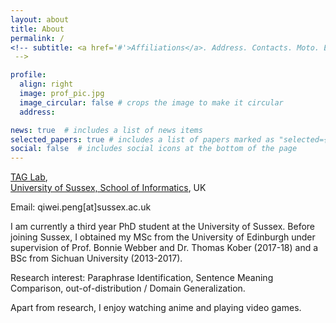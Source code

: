 ```yaml
---
layout: about
title: About
permalink: /
<!-- subtitle: <a href='#'>Affiliations</a>. Address. Contacts. Moto. Etc.
 -->

profile:
  align: right
  image: prof_pic.jpg
  image_circular: false # crops the image to make it circular
  address:

news: true  # includes a list of news items
selected_papers: true # includes a list of papers marked as "selected={true}"
social: false  # includes social icons at the bottom of the page
---
```

[TAG Lab](https://www.sussex.ac.uk/research/centres/ai-research-group/research/nlp),  
[University of Sussex, School of Informatics](https://www.sussex.ac.uk/), UK

Email: qiwei.peng[at]sussex.ac.uk


I am currently a third year PhD student at the University of Sussex. Before joining Sussex, I obtained my MSc from the University of Edinburgh under supervision of Prof. Bonnie Webber and Dr. Thomas Kober (2017-18) and a BSc from Sichuan University (2013-2017). 

Research interest: Paraphrase Identification, Sentence Meaning Comparison, out-of-distribution / Domain Generalization.

Apart from research, I enjoy watching anime and playing video games.





<!-- Write your biography here. Tell the world about yourself. Link to your favorite [subreddit](http://reddit.com). You can put a picture in, too. The code is already in, just name your picture `prof_pic.jpg` and put it in the `img/` folder. -->

<!-- Put your address / P.O. box / other info right below your picture. You can also disable any these elements by editing `profile` property of the YAML header of your `_pages/about.md`. Edit `_bibliography/papers.bib` and Jekyll will render your [publications page](/al-folio/publications/) automatically.
 -->
<!-- Link to your social media connections, too. This theme is set up to use [Font Awesome icons](http://fortawesome.github.io/Font-Awesome/) and [Academicons](https://jpswalsh.github.io/academicons/), like the ones below. Add your Facebook, Twitter, LinkedIn, Google Scholar, or just disable all of them.
 -->